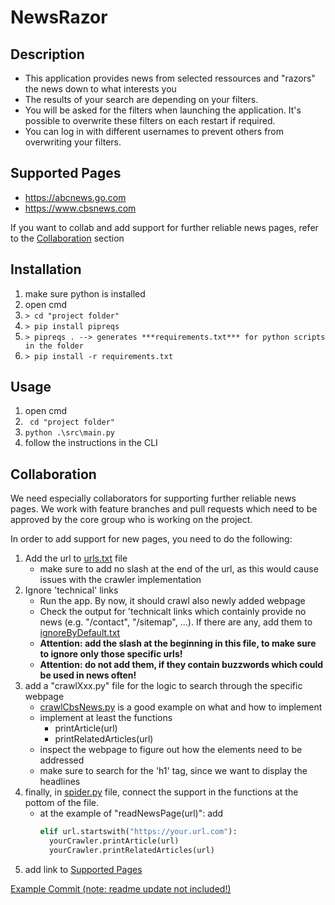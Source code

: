 # NewsRazor
## Description
- This application provides news from selected ressources and "razors" the news down to what interests you
- The results of your search are depending on your filters.
- You will be asked for the filters when launching the application. It's possible to overwrite these filters on each restart if required.
- You can log in with different usernames to prevent others from overwriting your filters.
## Supported Pages
- https://abcnews.go.com
- https://www.cbsnews.com

If you want to collab and add support for further reliable news pages, refer to the [Collaboration](#collaboration) section
## Installation
1. make sure python is installed
2. open cmd
3. ```> cd "project folder"```
4. ```> pip install pipreqs```
5. ```> pipreqs . --> generates ***requirements.txt*** for python scripts in the folder```
6. ```> pip install -r requirements.txt```
## Usage
1. open cmd
2. ``` cd "project folder"```
3. ```python .\src\main.py```
4. follow the instructions in the CLI
## Collaboration
We need especially collaborators for supporting further reliable news pages. We work with feature branches and pull requests which need to be approved by the core group who is working on the project.

In order to add support for new pages, you need to do the following:
1. Add the url to [urls.txt](config/urls.txt) file
   -  make sure to add no slash at the end of the url, as this would cause issues with the crawler implementation
2. Ignore 'technical' links
   - Run the app. By now, it should crawl also newly added webpage
   - Check the output for 'technicalt links which containly provide no news (e.g. "/contact", "/sitemap", ...). If there are any, add them to [ignoreByDefault.txt](config/ignoreByDefault.txt)
   - **Attention: add the slash at the beginning in this file, to make sure to ignore only those specific urls!**
   - **Attention: do not add them, if they contain buzzwords which could be used in news often!**
3. add a "crawlXxx.py" file for the logic to search through the specific webpage
   - [crawlCbsNews.py](src/crawlCbsNews.py) is a good example on what and how to implement
   - implement at least the functions
     - printArticle(url)
     - printRelatedArticles(url)
   - inspect the webpage to figure out how the elements need to be addressed
   - make sure to search for the 'h1' tag, since we want to display the headlines
4. finally, in [spider.py](src/spider.py) file, connect the support in the functions at the pottom of the file.
   - at the example of "readNewsPage(url)":
     add 
        ```python
        elif url.startswith("https://your.url.com"):
          yourCrawler.printArticle(url)
          yourCrawler.printRelatedArticles(url)
        ```
5. add link to [Supported Pages](#supportedpages)
        
[Example Commit (note: readme update not included!)](https://github.com/vigi86/StairHACK2022/commit/7de963f7a23658ac7001c336d928e7ba91e4b8cb)


